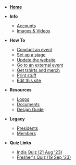 <!-- markdownlint-disable MD041 -->

<!-- markdownlint-disable MD032 MD033 -->
- [**Home**](/README)
- **Info**
  - [Accounts](/info/accounts.md)
  - [Images & Videos](/info/images-videos.md)

- **How To**
  - [Conduct an event](/howto/conduct.md)
  - [Set up a stage](/howto/stage_setup.md)
  - [Update the website](/howto/website.md)
  - [Go to an external event](/howto/external_events.md)
  - [Get tshirts and merch](/howto/get_merch.md)
  - [Print stuff](/howto/print.md)
  - [Edit this site](/howto/edit.md)
- **Resources**
  - [Logos](/resources/resources.md)
  - [Documents](/resources/documents.md)
  - [Design Guide](/resources/design.md)

- **Legacy**
  - [Presidents](/legacy/presidents.md)
  - [Members](/legacy/members.md)

- **Quiz Links**
  - [India Quiz (21 Aug '23)](/quiz_links/india_quiz.md)
  - [Fresher's Quiz (19 Sep '23)](/quiz_links/Fresher's_Quiz.md)

